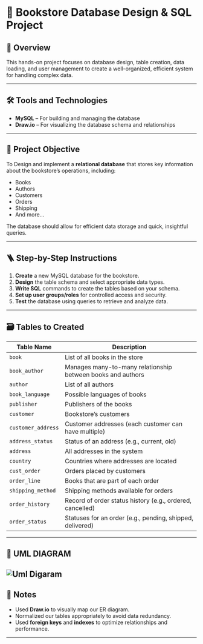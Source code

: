 # 📘 Bookstore Database Design & SQL Project

## 🧠 Overview

This hands-on project focuses on database design, table creation, data loading, and user management to create a well-organized, efficient system for handling complex data.

---

## 🛠️ Tools and Technologies

- **MySQL** – For building and managing the database
- **Draw.io** – For visualizing the database schema and relationships

---

## 🎯 Project Objective

To Design and implement a **relational database** that stores key information about the bookstore’s operations, including:

- Books
- Authors
- Customers
- Orders
- Shipping
- And more...

The database should allow for efficient data storage and quick, insightful queries.

---

## 🪜 Step-by-Step Instructions

1. **Create** a new MySQL database for the bookstore.
2. **Design** the table schema and select appropriate data types.
3. **Write SQL** commands to create the tables based on your schema.
4. **Set up user groups/roles** for controlled access and security.
5. **Test** the database using queries to retrieve and analyze data.

---


## 🗃️ Tables to Created

| Table Name          | Description |
|---------------------|-------------|
| `book`              | List of all books in the store |
| `book_author`       | Manages many-to-many relationship between books and authors |
| `author`            | List of all authors |
| `book_language`     | Possible languages of books |
| `publisher`         | Publishers of the books |
| `customer`          | Bookstore’s customers |
| `customer_address`  | Customer addresses (each customer can have multiple) |
| `address_status`    | Status of an address (e.g., current, old) |
| `address`           | All addresses in the system |
| `country`           | Countries where addresses are located |
| `cust_order`        | Orders placed by customers |
| `order_line`        | Books that are part of each order |
| `shipping_method`   | Shipping methods available for orders |
| `order_history`     | Record of order status history (e.g., ordered, cancelled) |
| `order_status`      | Statuses for an order (e.g., pending, shipped, delivered) |

---

## 📝 UML DIAGRAM

![Uml Digaram](./uml.png)
---

## 📌 Notes

- Used **Draw.io**  to visually map our ER diagram.
- Normalized our tables appropriately to avoid data redundancy.
- Used **foreign keys** and **indexes** to optimize relationships and performance.

---

